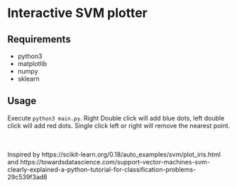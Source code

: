 # Interactive SVM plotter
## Requirements
- python3
- matplotlib
- numpy
- sklearn

## Usage
Execute `python3 main.py`. Right Double click will add blue dots, left double click will add red dots. Single click left or right will remove the nearest point.

<br>
<br>
Inspired by https://scikit-learn.org/0.18/auto_examples/svm/plot_iris.html and https://towardsdatascience.com/support-vector-machines-svm-clearly-explained-a-python-tutorial-for-classification-problems-29c539f3ad8
